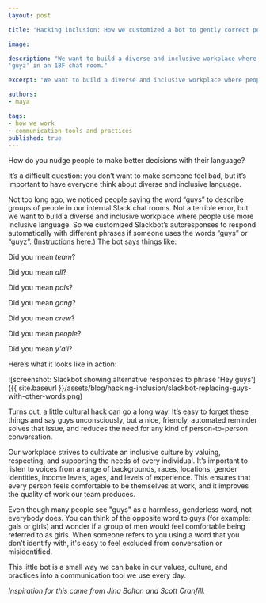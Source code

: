 ```yaml
---
layout: post

title: "Hacking inclusion: How we customized a bot to gently correct people who use the word 'guys'"

image:

description: "We want to build a diverse and inclusive workplace where people use more inclusive language so we recently customized Slackbot's autoresponses to respond automatically with different phrases if someone uses the words 'guys' or
'guyz' in an 18F chat room."

excerpt: "We want to build a diverse and inclusive workplace where people use more inclusive language so we recently customized Slackbot's autoresponses to respond automatically with different phrases if someone uses the words 'guys' or 'guyz' in an 18F chat room."

authors:
- maya

tags:
- how we work
- communication tools and practices
published: true
---
```


How do you nudge people to make better decisions with their language?

It’s a difficult question: you don’t want to make someone feel bad, but it’s important to have everyone think about diverse and inclusive language.

Not too long ago, we noticed people saying the word “guys” to describe groups of people in our internal Slack chat rooms. Not a terrible error, but we want to build a diverse and inclusive workplace where people use more inclusive language.
So we customized Slackbot’s autoresponses to respond automatically with different phrases if someone uses the words “guys” or “guyz”. ([Instructions here.](https://get.slack.help/hc/en-us/articles/202026038-Slackbot-your-assistant-notepad-programmable-bot)) The bot says things like:

Did you mean *team*?

Did you mean *all*?

Did you mean *pals*?

Did you mean *gang*?

Did you mean *crew*?

Did you mean *people*?

Did you mean *y'all*?

Here’s what it looks like in action:

![screenshot: Slackbot showing alternative responses to phrase 'Hey guys']({{ site.baseurl }}/assets/blog/hacking-inclusion/slackbot-replacing-guys-with-other-words.png)

Turns out, a little cultural hack can go a long way. It’s easy to forget these things and say guys unconsciously, but a nice, friendly, automated reminder solves that issue, and reduces the need for any kind of person-to-person conversation.

Our workplace strives to cultivate an inclusive culture by valuing, respecting, and supporting the needs of every individual. It’s important to listen to voices from a range of backgrounds, races, locations, gender identities, income levels, ages, and levels of experience. This ensures that every person feels comfortable to be themselves at work, and it improves the quality of work our team produces.

Even though many people see "guys" as a harmless, genderless word, not everybody does. You can think of the opposite word to guys (for example: gals or girls) and wonder if a group of men would feel comfortable being referred to as girls. When someone refers to you using a word that you don’t identify with, it's easy to feel excluded from conversation or misidentified.

This little bot is a small way we can bake in our values, culture, and practices into a communication tool we use every day.

_Inspiration for this came from Jina Bolton and Scott Cranfill._

